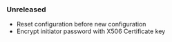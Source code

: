 ### Unreleased
- Reset configuration before new configuration
- Encrypt initiator password with X506 Certificate key
